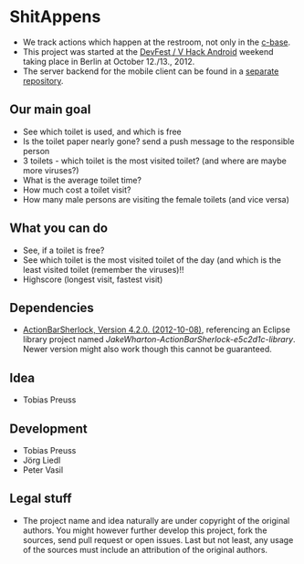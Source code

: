 ShitAppens
==========

* We track actions which happen at the restroom, not only in the [c-base](http://c-base.de/).
* This project was started at the [DevFest / V Hack Android](http://logbuch.c-base.org/archives/1934)
weekend taking place in Berlin at October 12./13., 2012.
* The server backend for the mobile client can be found in a [separate repository](https://github.com/johnjohndoe/ShitAppensRails).


Our main goal
-------------

* See which toilet is used, and which is free
* Is the toilet paper nearly gone? send a push message to the responsible person
* 3 toilets - which toilet is the most visited toilet? (and where are maybe more viruses?)
* What is the average toilet time?
* How much cost a toilet visit?
* How many male persons are visiting the female toilets (and vice versa)

What you can do
---------------

* See, if a toilet is free?
* See which toilet is the most visited toilet of the day (and which is the least visited toilet (remember the viruses)!!
* Highscore (longest visit, fastest visit)

Dependencies
-------------

* [ActionBarSherlock, Version 4.2.0. (2012-10-08)](https://github.com/JakeWharton/ActionBarSherlock/zipball/4.2.0), 
  referencing an Eclipse library project named *JakeWharton-ActionBarSherlock-e5c2d1c-library*.
  Newer version might also work though this cannot be guaranteed.

Idea
----
* Tobias Preuss

Development
-----------
* Tobias Preuss
* Jörg Liedl
* Peter Vasil

Legal stuff
-----------
* The project name and idea naturally are under copyright of the original authors.
  You might however further develop this project, fork the sources, send pull request
  or open issues. Last but not least, any usage of the sources must include an
attribution of the original authors.